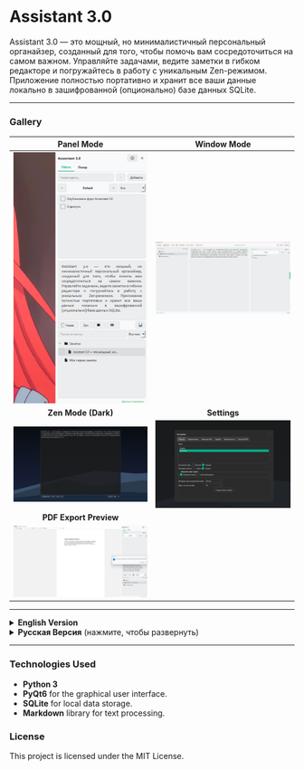 # Assistant 3.0

Assistant 3.0 — это мощный, но минималистичный персональный органайзер, созданный для того, чтобы помочь вам сосредоточиться на самом важном. Управляйте задачами, ведите заметки в гибком редакторе и погружайтесь в работу с уникальным Zen-режимом. Приложение полностью портативно и хранит все ваши данные локально в зашифрованной (опционально) базе данных SQLite.

---

### Gallery

| Panel Mode | Window Mode |
| :---: | :---: |
| ![Panel Mode](screenshots/1.ru.png) | ![Window Mode](screenshots/2.ru.png) |
| **Zen Mode (Dark)** | **Settings** |
| ![Zen Mode](screenshots/3.ru.png) | ![Settings](screenshots/5.ru.png) |
| **PDF Export Preview** |
| ![PDF Export](screenshots/pdf_export_preview.png) |

---

<details>
<summary><strong>English Version</strong></summary>

## Assistant 3.0

Assistant 3.0 is a powerful yet minimalistic personal organizer designed to help you focus on what matters most. Manage your tasks, take notes in a flexible editor, and dive deep into your work with the unique Zen Mode. The application is fully portable and stores all your data locally in an optionally encrypted SQLite database.

### Key Features

*   **Dual Interface**: Switch seamlessly between a compact side panel (`MainPopup`) and a full-featured windowed mode (`WindowMain`).
*   **Hierarchical Notes**: Organize your notes in a folder tree structure. Drag and drop to rearrange.
*   **Task Management**: Create multiple task lists, set priorities, and track your progress.
*   **Zen Mode**: An immersive, distraction-free writing environment with a procedurally generated dynamic background that changes with the light/dark theme.
*   **Markdown Support**: Write your notes using Markdown syntax and instantly preview the formatted output.
*   **Full Customization**: A comprehensive settings panel allows you to tweak everything:
    *   Themes (light/dark) and accent colors.
    *   Fonts, text sizes, alignment, and editor padding.
    *   Startup behavior (launch as a panel or a window).
    *   PDF export styles (fonts, margins, colors).
*   **Security**: Protect your data with an optional password. Includes a secure recovery system using security questions.
*   **Data Portability**:
    *   Export all your notes into a folder structure with `.md` files.
    *   Import notes from a folder structure or individual files.
    *   Export selected notes or folders to a single Markdown or PDF file.
*   **Backup System**: Automatic and manual backups of your entire database to prevent data loss.
*   **Multilingual**: Fully localized for English and Russian.

### Getting Started

1.  Download the latest release from the [Releases](https://github.com/Rintaru123/myassistant3.0/releases) page.
2.  Unzip the archive.
3.  Run `main.exe`.

The application is portable. You can run it from any folder or a USB drive.

</details>

<details>
<summary><strong>Русская Версия</strong> (нажмите, чтобы развернуть)</summary>

## Ассистент 3.0

Ассистент 3.0 — это мощный, но минималистичный персональный органайзер, созданный, чтобы помочь вам сосредоточиться на самом важном. Управляйте задачами, ведите заметки в гибком редакторе и погружайтесь в работу с уникальным Zen-режимом. Приложение полностью портативно и хранит все ваши данные локально в зашифрованной (опционально) базе данных SQLite.

### Ключевые возможности

*   **Два режима интерфейса**: Легко переключайтесь между компактной боковой панелью (`MainPopup`) и полнофункциональным оконным режимом (`WindowMain`).
*   **Иерархические заметки**: Организуйте ваши записи в виде дерева папок. Перетаскивайте элементы для удобной сортировки.
*   **Управление задачами**: Создавайте несколько списков задач, устанавливайте приоритеты и отслеживайте свой прогресс.
*   **Zen-режим**: Иммерсивное, свободное от отвлекающих факторов окружение для письма с уникальным процедурно генерируемым фоном, который меняется вместе со светлой/темной темой.
*   **Поддержка Markdown**: Пишите заметки, используя синтаксис Markdown, и мгновенно просматривайте отформатированный результат.
*   **Полная кастомизация**: Обширная панель настроек позволяет тонко настроить все аспекты программы:
    *   Темы (светлая/темная) и акцентные цвета.
    *   Шрифты, размеры текста, выравнивание и отступы в редакторе.
    *   Поведение при запуске (открывать как панель или как окно).
    *   Стили экспорта в PDF (шрифты, поля, цвета).
*   **Безопасность**: Защитите ваши данные с помощью опционального пароля. Включает безопасную систему восстановления доступа через контрольные вопросы.
*   **Портативность данных**:
    *   Экспортируйте все заметки в виде структуры папок с `.md` файлами.
    *   Импортируйте заметки из структуры папок или отдельных файлов.
    *   Экспортируйте выбранные заметки или папки в единый Markdown или PDF файл.
*   **Система бэкапов**: Автоматическое и ручное создание резервных копий всей вашей базы данных для предотвращения потери информации.
*   **Многоязычность**: Полная локализация на русский и английский языки.

### Начало работы

1.  Скачайте последнюю версию со страницы [Релизов](https://github.com/Rintaru123/myassistant3.0/releases).
2.  Распакуйте архив.
3.  Запустите `main.exe`.

Приложение является портативным. Вы можете запускать его из любой папки или с USB-накопителя.

</details>

---

### Technologies Used

*   **Python 3**
*   **PyQt6** for the graphical user interface.
*   **SQLite** for local data storage.
*   **Markdown** library for text processing.

### License

This project is licensed under the MIT License.
